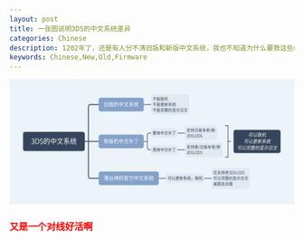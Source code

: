 ```yaml
---
layout: post
title: 一张图说明3DS的中文系统差异
categories: Chinese
description: 1202年了，还是有人分不清旧版和新版中文系统，我也不知道为什么要救这些nt，别问，问就是f君叫的。（f君：？）
keywords: Chinese,New,Old,Firmware
---
```


![](/images/cn_210101_145416.png)

<h3 style="color:red">又是一个对线好活啊</h3>
